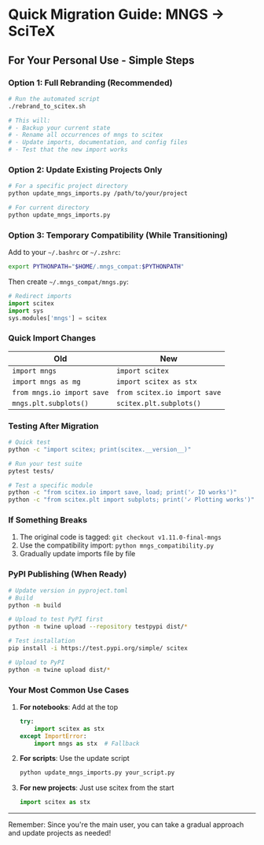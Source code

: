 # Quick Migration Guide: MNGS → SciTeX

## For Your Personal Use - Simple Steps

### Option 1: Full Rebranding (Recommended)
```bash
# Run the automated script
./rebrand_to_scitex.sh

# This will:
# - Backup your current state
# - Rename all occurrences of mngs to scitex
# - Update imports, documentation, and config files
# - Test that the new import works
```

### Option 2: Update Existing Projects Only
```bash
# For a specific project directory
python update_mngs_imports.py /path/to/your/project

# For current directory
python update_mngs_imports.py
```

### Option 3: Temporary Compatibility (While Transitioning)
Add to your `~/.bashrc` or `~/.zshrc`:
```bash
export PYTHONPATH="$HOME/.mngs_compat:$PYTHONPATH"
```

Then create `~/.mngs_compat/mngs.py`:
```python
# Redirect imports
import scitex
import sys
sys.modules['mngs'] = scitex
```

### Quick Import Changes

| Old | New |
|-----|-----|
| `import mngs` | `import scitex` |
| `import mngs as mg` | `import scitex as stx` |
| `from mngs.io import save` | `from scitex.io import save` |
| `mngs.plt.subplots()` | `scitex.plt.subplots()` |

### Testing After Migration
```bash
# Quick test
python -c "import scitex; print(scitex.__version__)"

# Run your test suite
pytest tests/

# Test a specific module
python -c "from scitex.io import save, load; print('✓ IO works')"
python -c "from scitex.plt import subplots; print('✓ Plotting works')"
```

### If Something Breaks
1. The original code is tagged: `git checkout v1.11.0-final-mngs`
2. Use the compatibility import: `python mngs_compatibility.py`
3. Gradually update imports file by file

### PyPI Publishing (When Ready)
```bash
# Update version in pyproject.toml
# Build
python -m build

# Upload to test PyPI first
python -m twine upload --repository testpypi dist/*

# Test installation
pip install -i https://test.pypi.org/simple/ scitex

# Upload to PyPI
python -m twine upload dist/*
```

### Your Most Common Use Cases

1. **For notebooks**: Add at the top
   ```python
   try:
       import scitex as stx
   except ImportError:
       import mngs as stx  # Fallback
   ```

2. **For scripts**: Use the update script
   ```bash
   python update_mngs_imports.py your_script.py
   ```

3. **For new projects**: Just use scitex from the start
   ```python
   import scitex as stx
   ```

---
Remember: Since you're the main user, you can take a gradual approach and update projects as needed!